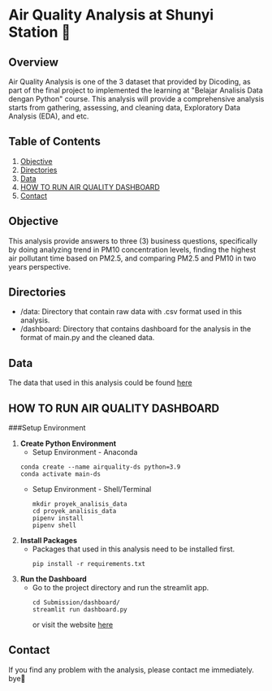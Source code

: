 # Air Quality Analysis at Shunyi Station 🚋

## Overview
Air Quality Analysis is one of the 3 dataset that provided by Dicoding, as part of the final project to implemented the learning at "Belajar Analisis Data dengan Python" course. This analysis will provide a comprehensive analysis starts from gathering, assessing, and cleaning data, Exploratory Data Analysis (EDA), and etc.

## Table of Contents
1. [Objective](#objective)
2. [Directories](#directories)
3. [Data](#data)
4. [HOW TO RUN AIR QUALITY DASHBOARD](#how-to-run-air-quality-dashboard)
5. [Contact](#contact)


## Objective
This analysis provide answers to three (3) business questions, specifically by doing analyzing trend in PM10 concentration levels, finding the highest air pollutant time based on PM2.5, and comparing PM2.5 and PM10 in two years perspective.

## Directories
- /data: Directory that contain raw data with .csv format used in this analysis.
- /dashboard: Directory that contains dashboard for the analysis in the format of main.py and the cleaned data.

## Data
The data that used in this analysis could be found [here](https://github.com/marceloreis/HTI/tree/master)

## HOW TO RUN AIR QUALITY DASHBOARD
###Setup Environment

1. **Create Python Environment**
   - Setup Environment - Anaconda
   ```
   conda create --name airquality-ds python=3.9
   conda activate main-ds
   ```
   - Setup Environment - Shell/Terminal
     ```
     mkdir proyek_analisis_data
     cd proyek_analisis_data
     pipenv install
     pipenv shell
     ```
2. **Install Packages**
   - Packages that used in this analysis need to be installed first.
     ```
     pip install -r requirements.txt
     ```
3. **Run the Dashboard**
   - Go to the project directory and run the streamlit app.
     ```
     cd Submission/dashboard/
     streamlit run dashboard.py
     ```
     or visit the website [here](https://ferdiikhsan-air-analysis-shunyi-station.streamlit.app/)

## Contact
If you find any problem with the analysis, please contact me immediately.
bye👋
